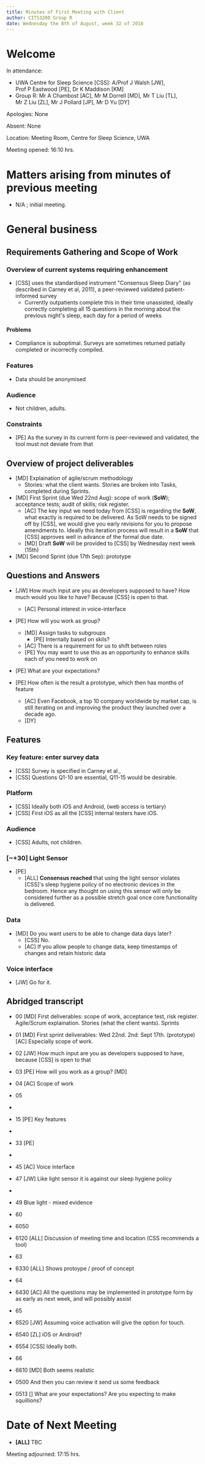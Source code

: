 ```yaml
---
title: Minutes of First Meeting with Client
author: CITS3200 Group R
date: Wednesday the 8th of August, week 32 of 2018
---
```


# Welcome

In attendance: 

- UWA Centre for Sleep Science [CSS]: A/Prof J Walsh [JW], Prof P Eastwood [PE], Dr K Maddison [KM]
- Group R: Mr A Chambost [AC], Mr M Dorrell [MD], Mr T Liu [TL], Mr Z Liu [ZL], Mr J Pollard [JP], Mr D Yu [DY]

Apologies: None

Absent: None

Location: Meeting Room, Centre for Sleep Science, UWA

Meeting opened: 16:10 hrs. 

# Matters arising from minutes of previous meeting

- N/A ; initial meeting.

# General business

## Requirements Gathering and Scope of Work

### Overview of current systems requiring enhancement
- [CSS] uses the standardised instrument "Consensus Sleep Diary" (as described in Carney et al, 2011), a peer-reviewed validated patient-informed survey
  - Currently outpatients complete this in their time unassisted, ideally correctly completing all 15 questions in the morning about the previous night's sleep, each day for a period of weeks

#### Problems
- Compliance is suboptimal. Surveys are sometimes returned patially completed or incorrectly compiled.


### Features
- Data should be anonymised 

### Audience
- Not children, adults.

### Constraints
- [PE] As the survey in its current form is peer-reviewed and validated, the tool must not deviate from that

## Overview of project deliverables
- [MD] Explaination of agile/scrum methodology
  - Stories: what the client wants. Stories are broken into Tasks, completed during Sprints.
- [MD] First Sprint (due Wed 22nd Aug): scope of work (**SoW**); acceptance tests; audit of skills; risk register.
  - [AC] The key input we need today from [CSS] is regarding the **SoW**, what exactly is required to be delivered. As SoW needs to be signed off by [CSS], we would give you early revisions for you to propose amendments to. Ideally this iteration process will result in a **SoW** that [CSS] approves well in advance of the formal due date.
  - [MD] Draft **SoW** will be provided to [CSS] by Wednesday next week (15th)
- [MD] Second Sprint (due 17th Sep): prototype


## Questions and Answers
- [JW] How much input are you as developers supposed to have? How much would you like to have? Because [CSS] is open to that.
  - [AC] Personal interest in voice-interface
- [PE] How will you work as group?
  - [MD] Assign tasks to subgroups
    - [PE] Internally based on skils?
  - [AC] There is a requirement for us to shift between roles
  - [PE] You may want to use this as an opportunity to enhance skills each of you need to work on

- [PE] What are your expectations?

- [PE] How often is the result a prototype, which then has months of feature 
  - [AC] Even Facebook, a top 10 company worldwide by market cap, is still iterating on and improving the product they launched over a decade ago. 
  - [DY]

## Features
### Key feature: enter survey data 
- [CSS] Survey is specified in Carney et al., 
- [CSS] Questions Q1-10 are essential, Q11-15 would be desirable.

### Platform
- [CSS] Ideally both iOS and Android, (web access is tertiary)
- [CSS] First iOS as all the [CSS] internal testers have iOS.

### Audience
- [CSS] Adults, not children.

### [~+30] Light Sensor
- [PE] 
  - [ALL] **Consensus reached** that using the light sensor violates [CSS]'s sleep hygiene policy of no electronic devices in the bedroom. Hence any thought on using this sensor will only be considered further as a possible stretch goal once core functionality is delivered.

### Data 
- [MD] Do you want users to be able to change data days later?
  - [CSS] No.
  - [AC] If you allow people to change data, keep timestamps of changes and retain historic data 

### Voice interface
- [JW] Go for it.


## Abridged transcript
- 00 [MD] First deliverables: scope of work, acceptance test, risk register. Agile/Scrum explaination. Stories (what the client wants). Sprints
- 01 [MD] First sprint deliverables: Wed 22nd. 2nd: Sept 17th. (prototype)  [AC] Especially scope of work.
- 02 [JW] How much input are you as developers supposed to have, because [CSS] is open to that
- 03 [PE] How will you work as a group? [MD]
- 04 [AC] Scope of work
- 05
-
- 15 [PE] Key features
-
- 33 [PE]
-
- 45 [AC] Voice interface
- 47 [JW] Like light sensor it is against our sleep hygiene policy
-
- 49 Blue light - mixed evidence
- 60
- 6050 
- 6120 [ALL] Discussion of meeting time and location (CSS recommends a tool)
- 63
- 6330 [ALL] Shows protoype / proof of concept
- 64
- 6430 [AC] All the questions may be implemented in prototype form by as early as next week, and will possibly assist
- 65
- 6520 [JW] Assuming voice activation will give the option for touch.
- 6540 [ZL] iOS or Android?
- 6554 [CSS] Ideally both.
- 66   
- 6610 [MD] Both seems realistic

- 0500 And then you can review it send us some feedback
- 0513 [] What are your expectations? Are you expecting to make squillions?



# Date of Next Meeting
- **[ALL]** TBC

Meeting adjourned: 17:15 hrs. 
